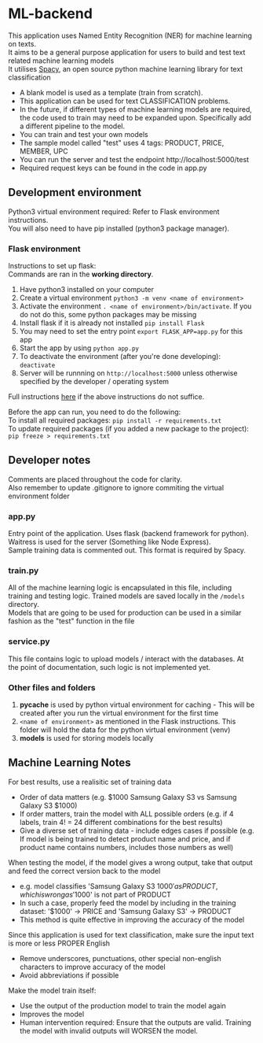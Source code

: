 # ML-backend

This application uses Named Entity Recognition (NER) for machine learning on texts.<br/>
It aims to be a general purpose application for users to build and test text related machine learning models
<br/>
It utilises [Spacy](https://spacy.io/api), an open source python machine learning library for text classification

- A blank model is used as a template (train from scratch).
- This application can be used for text CLASSIFICATION problems.
- In the future, if different types of machine learning models are required, the code used to train may need to be expanded upon. Specifically add a different pipeline to the model.
- You can train and test your own models
- The sample model called "test" uses 4 tags: PRODUCT, PRICE, MEMBER, UPC
- You can run the server and test the endpoint http://localhost:5000/test
- Required request keys can be found in the code in app.py

## Development environment

Python3 virtual environment required: Refer to Flask environment instructions.
<br/>
You will also need to have pip installed (python3 package manager).

### Flask environment

Instructions to set up flask:
<br/>
Commands are ran in the **working directory**.

1. Have python3 installed on your computer
2. Create a virtual environment `python3 -m venv <name of environment>`
3. Activate the environment `. <name of environment>/bin/activate`. If you do not do this, some python packages may be missing
4. Install flask if it is already not installed `pip install Flask`
5. You may need to set the entry point `export FLASK_APP=app.py` for this app
6. Start the app by using `python app.py`
7. To deactivate the environment (after you're done developing): `deactivate`
8. Server will be runnning on `http://localhost:5000` unless otherwise specified by the developer / operating system

Full instructions [here](https://phoenixnap.com/kb/install-flask) if the above instructions do not suffice.

Before the app can run, you need to do the following: <br/>
To install all required packages: `pip install -r requirements.txt`
<br/>
To update required packages (if you added a new package to the project): `pip freeze > requirements.txt`

## Developer notes

Comments are placed throughout the code for clarity.
<br/>
Also remember to update .gitignore to ignore commiting the virtual environment folder

### app.py

Entry point of the application. Uses flask (backend framework for python).
<br/>
Waitress is used for the server (Something like Node Express).
<br/>
Sample training data is commented out. This format is required by Spacy.

### train.py

All of the machine learning logic is encapsulated in this file, including training and testing logic. Trained models are saved locally in the `/models` directory.
<br/>
Models that are going to be used for production can be used in a similar fashion as the "test" function in the file

### service.py

This file contains logic to upload models / interact with the databases. At the point of documentation, such logic is not implemented yet.

### Other files and folders

1. **pycache** is used by python virtual environment for caching - This will be created after you run the virtual environment for the first time
2. `<name of environment>` as mentioned in the Flask instructions. This folder will hold the data for the python virtual environment (venv)
3. **models** is used for storing models locally

## Machine Learning Notes

For best results, use a realisitic set of training data

- Order of data matters (e.g. $1000 Samsung Galaxy S3 vs Samsung Galaxy S3 $1000)
- If order matters, train the model with ALL possible orders (e.g. if 4 labels, train 4! = 24 different combinations for the best results)
- Give a diverse set of training data - include edges cases if possible (e.g. If model is being trained to detect product name and price, and if product name contains numbers, includes those numbers as well)

When testing the model, if the model gives a wrong output, take that output and feed the correct version back to the model

- e.g. model classifies 'Samsung Galaxy S3 $1000' as PRODUCT, which is wrong as '$1000' is not part of PRODUCT
- In such a case, properly feed the model by including in the training dataset: '$1000' -> PRICE and 'Samsung Galaxy S3' -> PRODUCT
- This method is quite effective in improving the accuracy of the model

Since this application is used for text classification, make sure the input text is more or less PROPER English

- Remove underscores, punctuations, other special non-english characters to improve accuracy of the model
- Avoid abbreviations if possible

Make the model train itself:

- Use the output of the production model to train the model again
- Improves the model
- Human intervention required: Ensure that the outputs are valid. Training the model with invalid outputs will WORSEN the model.
